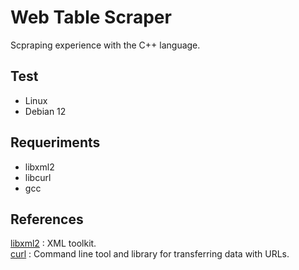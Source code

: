 # Web Table Scraper

Scpraping experience with the C++ language.<br>

## Test

- Linux
- Debian 12

## Requeriments

- libxml2
- libcurl
- gcc

## References

[libxml2](https://gitlab.gnome.org/GNOME/libxml2) : XML toolkit.<br>
[curl](https://curl.se/) : Command line tool and library for transferring data with URLs.<br>
